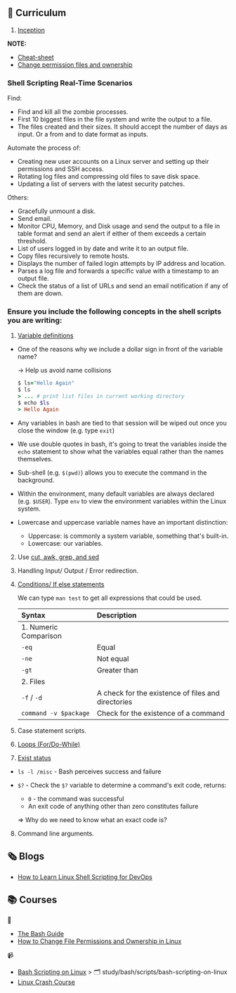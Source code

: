 ## 📄 Curriculum

1. [Inception](docs/1-inception.md)

**NOTE:**

- [Cheat-sheet](./misc/cheat-sheet.md)
- [Change permission files and ownership](./misc/permission.md)

### Shell Scripting Real-Time Scenarios

Find:

- Find and kill all the zombie processes.
- First 10 biggest files in the file system and write the output to a file.
- The files created and their sizes. It should accept the number of days as input. Or a from and to date format as inputs.

Automate the process of:

- Creating new user accounts on a Linux server and setting up their permissions and SSH access.
- Rotating log files and compressing old files to save disk space.
- Updating a list of servers with the latest security patches.

Others:

- Gracefully unmount a disk.
- Send email.
- Monitor CPU, Memory, and Disk usage and send the output to a file in table format and send an alert if either of them exceeds a certain threshold.
- List of users logged in by date and write it to an output file.
- Copy files recursively to remote hosts.
- Displays the number of failed login attempts by IP address and location.
- Parses a log file and forwards a specific value with a timestamp to an output file.
- Check the status of a list of URLs and send an email notification if any of them are down.

### Ensure you include the following concepts in the shell scripts you are writing:

1. [Variable definitions](scripts/bash-scripting-on-linux/variables)

- One of the reasons why we include a dollar sign in front of the variable name?

  -> Help us avoid name collisions

  ```ruby
  $ ls="Hello Again"
  $ ls
  > ... # print list files in current working directory
  $ echo $ls
  > Hello Again
  ```

- Any variables in bash are tied to that session will be wiped out once you close the window (e.g. type `exit`)
- We use double quotes in bash, it's going to treat the variables inside the `echo` statement to show what the variables equal rather than the names themselves.
- Sub-shell (e.g. `$(pwd)`) allows you to execute the command in the background.
- Within the environment, many default variables are always declared (e.g. `$USER`). Type `env` to view the environment variables within the Linux system.
- Lowercase and uppercase variable names have an important distinction:
  - Uppercase: is commonly a system variable, something that's built-in.
  - Lowercase: our variables.

2. Use [cut, awk, grep, and sed](https://blog.knoldus.com/play-with-text-in-linux-grep-cut-awk-sed/)
3. Handling Input/ Output / Error redirection.
4. [Conditions/ If else statements](scripts/bash-scripting-on-linux/conditions)

   We can type `man test` to get all expressions that could be used.

   | Syntax                | Description                                        |
   | :-------------------- | :------------------------------------------------- |
   | 1. Numeric Comparison |
   | `-eq`                 | Equal                                              |
   | `-ne`                 | Not equal                                          |
   | `-gt`                 | Greater than                                       |
   | 2. Files              |                                                    |
   | `-f` / `-d`           | A check for the existence of files and directories |
   | `command -v $package` | Check for the existence of a command               |

5. Case statement scripts.
6. [Loops (For/Do-While)](scripts/bash-scripting-on-linux/loops)
7. [Exist status](scripts/bash-scripting-on-linux/exist-codes)

- `ls -l /misc` - Bash perceives success and failure
- `$?` - Check the `$?` variable to determine a command's exit code, returns:

  - `0` - the command was successful
  - An exit code of anything other than zero constitutes failure

  => Why do we need to know what an exact code is?

8. Command line arguments.

## 🗞️ Blogs

- [How to Learn Linux Shell Scripting for DevOps](https://devopscube.com/linux-shell-scripting-for-devops/)

## 📚 Courses

📑

- [The Bash Guide](https://guide.bash.academy/)
- [How to Change File Permissions and Ownership in Linux](https://www.freecodecamp.org/news/linux-chmod-chown-change-file-permissions/)

📹

- [Bash Scripting on Linux](https://www.youtube.com/playlist?list=PLT98CRl2KxKGj-VKtApD8-zCqSaN2mD4w) > 🗂️ study/bash/scripts/bash-scripting-on-linux
- [Linux Crash Course](https://www.youtube.com/playlist?list=PLT98CRl2KxKHKd_tH3ssq0HPrThx2hESW)
